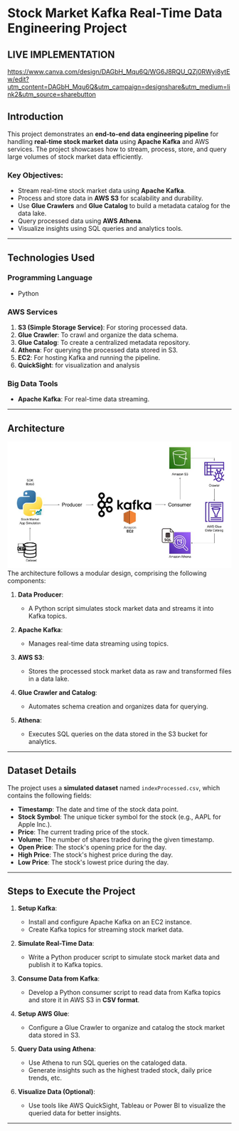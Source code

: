 # **Stock Market Kafka Real-Time Data Engineering Project**

## **LIVE IMPLEMENTATION** 
https://www.canva.com/design/DAGbH_Mqu6Q/WG6J8RQU_QZj0RWyi8ytEw/edit?utm_content=DAGbH_Mqu6Q&utm_campaign=designshare&utm_medium=link2&utm_source=sharebutton

## **Introduction**  
This project demonstrates an **end-to-end data engineering pipeline** for handling **real-time stock market data** using **Apache Kafka** and AWS services. The project showcases how to stream, process, store, and query large volumes of stock market data efficiently.  

### **Key Objectives**:  
- Stream real-time stock market data using **Apache Kafka**.
- Process and store data in **AWS S3** for scalability and durability.
- Use **Glue Crawlers** and **Glue Catalog** to build a metadata catalog for the data lake.
- Query processed data using **AWS Athena**.
- Visualize insights using SQL queries and analytics tools.

---

## **Technologies Used**  

### **Programming Language**  
- Python  

### **AWS Services**  
1. **S3 (Simple Storage Service)**: For storing processed data.  
2. **Glue Crawler**: To crawl and organize the data schema.  
3. **Glue Catalog**: To create a centralized metadata repository.  
4. **Athena**: For querying the processed data stored in S3.  
5. **EC2**: For hosting Kafka and running the pipeline.
6. **QuickSight**: for visualization and analysis


### **Big Data Tools**  
- **Apache Kafka**: For real-time data streaming.  

---

## **Architecture**  
<img src="Architecture.jpg">
The architecture follows a modular design, comprising the following components:  

1. **Data Producer**:  
   - A Python script simulates stock market data and streams it into Kafka topics.  

2. **Apache Kafka**:  
   - Manages real-time data streaming using topics.  

3. **AWS S3**:  
   - Stores the processed stock market data as raw and transformed files in a data lake.  

4. **Glue Crawler and Catalog**:  
   - Automates schema creation and organizes data for querying.  

5. **Athena**:  
   - Executes SQL queries on the data stored in the S3 bucket for analytics.  

---

## **Dataset Details**  

The project uses a **simulated dataset** named `indexProcessed.csv`, which contains the following fields:  
- **Timestamp**: The date and time of the stock data point.  
- **Stock Symbol**: The unique ticker symbol for the stock (e.g., AAPL for Apple Inc.).  
- **Price**: The current trading price of the stock.  
- **Volume**: The number of shares traded during the given timestamp.  
- **Open Price**: The stock's opening price for the day.  
- **High Price**: The stock's highest price during the day.  
- **Low Price**: The stock's lowest price during the day.  

---

## **Steps to Execute the Project**  

1. **Setup Kafka**:  
   - Install and configure Apache Kafka on an EC2 instance.  
   - Create Kafka topics for streaming stock market data.  

2. **Simulate Real-Time Data**:  
   - Write a Python producer script to simulate stock market data and publish it to Kafka topics.  

3. **Consume Data from Kafka**:  
   - Develop a Python consumer script to read data from Kafka topics and store it in AWS S3 in **CSV format**.  

4. **Setup AWS Glue**:  
   - Configure a Glue Crawler to organize and catalog the stock market data stored in S3.  

5. **Query Data using Athena**:  
   - Use Athena to run SQL queries on the cataloged data.  
   - Generate insights such as the highest traded stock, daily price trends, etc.  

6. **Visualize Data (Optional)**:  
   - Use tools like AWS QuickSight, Tableau or Power BI to visualize the queried data for better insights.  

---

